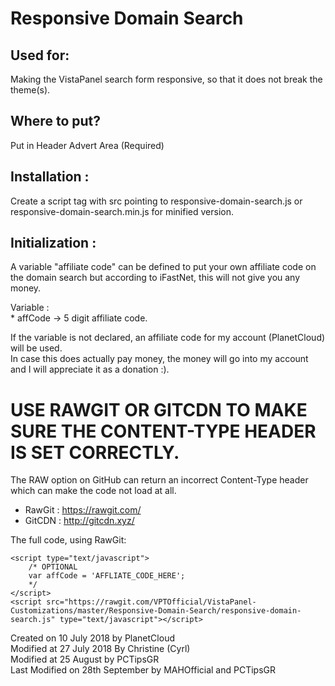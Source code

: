 # Responsive Domain Search  

## Used for:  
Making the VistaPanel search form responsive, so that it does not break the theme(s).

## Where to put?  
Put in Header Advert Area (Required)

## Installation :   
Create a script tag with src pointing to responsive-domain-search.js or responsive-domain-search.min.js for minified version.  

## Initialization :   
A variable "affiliate code" can be defined to put your own affiliate code on the domain search but according to iFastNet, this will not give you any money.  

Variable :   
	* affCode -> 5 digit affiliate code.  

If the variable is not declared, an affiliate code for my account (PlanetCloud) will be used.  
In case this does actually pay money, the money will go into my account and I will appreciate it as a donation :).  

# USE RAWGIT OR GITCDN TO MAKE SURE THE CONTENT-TYPE HEADER IS SET CORRECTLY.  
The RAW option on GitHub can return an incorrect Content-Type header which can make the code not load at all.  
* RawGit : https://rawgit.com/  
* GitCDN : http://gitcdn.xyz/  

The full code, using RawGit:

```
<script type="text/javascript">
	/* OPTIONAL
	var affCode = 'AFFLIATE_CODE_HERE';
	*/
</script>
<script src="https://rawgit.com/VPTOfficial/VistaPanel-Customizations/master/Responsive-Domain-Search/responsive-domain-search.js" type="text/javascript"></script>
```

Created on 10 July 2018 by PlanetCloud  
Modified at 27 July 2018 By Christine (Cyrl)  
Modified at 25 August by PCTipsGR  
Last Modified on 28th September by MAHOfficial and PCTipsGR  
